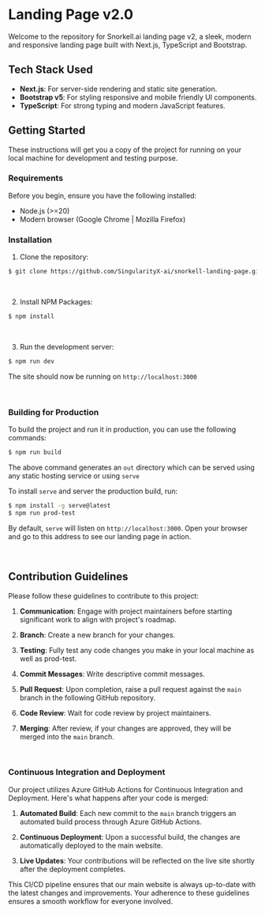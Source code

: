 # Landing Page v2.0

Welcome to the repository for Snorkell.ai landing page v2, a sleek, modern and responsive landing page built with Next.js, TypeScript and Bootstrap.

## Tech Stack Used

- **Next.js**: For server-side rendering and static site generation.
- **Bootstrap v5**: For styling responsive and mobile friendly UI components.
- **TypeScript**: For strong typing and modern JavaScript features.

## Getting Started

These instructions will get you a copy of the project for running on your local machine for development and testing purpose.

### Requirements

Before you begin, ensure you have the following installed:

- Node.js (>=20)
- Modern browser (Google Chrome | Mozilla Firefox)

### Installation

1. Clone the repository:

```bash
$ git clone https://github.com/SingularityX-ai/snorkell-landing-page.git
```

<br>

2. Install NPM Packages:

```bash
$ npm install
```

<br>

3. Run the development server:

```bash
$ npm run dev
```

The site should now be running on `http://localhost:3000`

<br>

### Building for Production

To build the project and run it in production, you can use the following commands:

```bash
$ npm run build
```

The above command generates an `out` directory which can be served using any static hosting service or using `serve`

To install `serve` and server the production build, run:

```bash
$ npm install -g serve@latest
$ npm run prod-test
```

By default, `serve` will listen on `http://localhost:3000`. Open your browser and go to this address to see our landing page in action.

<br>

## Contribution Guidelines

Please follow these guidelines to contribute to this project:

1. **Communication**: Engage with project maintainers before starting significant work to align with project's roadmap.

2. **Branch**: Create a new branch for your changes.

3. **Testing**: Fully test any code changes you make in your local machine as well as prod-test.

4. **Commit Messages**: Write descriptive commit messages.

5. **Pull Request**: Upon completion, raise a pull request against the `main` branch in the following GitHub repository.

6. **Code Review**: Wait for code review by project maintainers.

7. **Merging**: After review, if your changes are approved, they will be merged into the `main` branch.

<br>

### Continuous Integration and Deployment

Our project utilizes Azure GitHub Actions for Continuous Integration and Deployment. Here's what happens after your code is merged:

1. **Automated Build**: Each new commit to the `main` branch triggers an automated build process through Azure GitHub Actions.

2. **Continuous Deployment**: Upon a successful build, the changes are automatically deployed to the main website.

3. **Live Updates**: Your contributions will be reflected on the live site shortly after the deployment completes.

This CI/CD pipeline ensures that our main website is always up-to-date with the latest changes and improvements. Your adherence to these guidelines ensures a smooth workflow for everyone involved.
